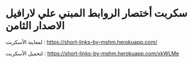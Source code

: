 # سكربت أختصار الروابط المبني علي لارافيل الاصدار الثامن            

لمعاينة الأسكربت : https://short-links-by-mshm.herokuapp.com/

لتحميل الأسكربت : https://short-links-by-mshm.herokuapp.com/xkWLMe	
